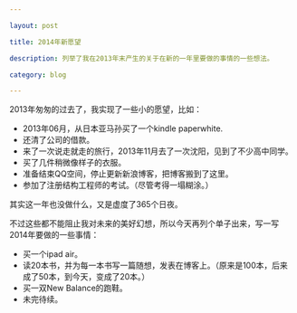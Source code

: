 ```yaml
---

layout: post

title: 2014年新愿望

description: 列举了我在2013年末产生的关于在新的一年里要做的事情的一些想法。

category: blog

---
```




2013年匆匆的过去了，我实现了一些小的愿望，比如：

<ul>
<li>2013年06月，从日本亚马孙买了一个kindle paperwhite.</li>
<li>还清了公司的借款。</li>
<li>来了一次说走就走的旅行，2013年11月去了一次沈阳，见到了不少高中同学。</li>
<li>买了几件稍微像样子的衣服。</li>
<li>准备结束QQ空间，停止更新新浪博客，把博客搬到了这里。</li>
<li>参加了注册结构工程师的考试。（尽管考得一塌糊涂。）</li>
</ul>

其实这一年也没做什么，又是虚度了365个日夜。

不过这些都不能阻止我对未来的美好幻想，所以今天再列个单子出来，写一写2014年要做的一些事情：

<ul>
<li>买一个ipad air。</li>
<li>读20本书，并为每一本书写一篇随想，发表在博客上。（原来是100本，后来成了50本，到今天，变成了20本。）</li>
<li>买一双New Balance的跑鞋。</li>
<li>未完待续。</li>
